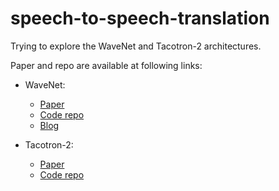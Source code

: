 # speech-to-speech-translation

Trying to explore the WaveNet and Tacotron-2 architectures.

Paper and repo are available at following links:

- WaveNet:
  - [Paper](https://arxiv.org/pdf/1609.03499.pdf)
  - [Code repo](https://github.com/ibab/tensorflow-wavenet)
  - [Blog](https://deepmind.com/blog/wavenet-generative-model-raw-audio/)

- Tacotron-2:
  - [Paper](https://arxiv.org/pdf/1712.05884.pdf)
  - [Code repo](https://github.com/Rayhane-mamah/Tacotron-2)
